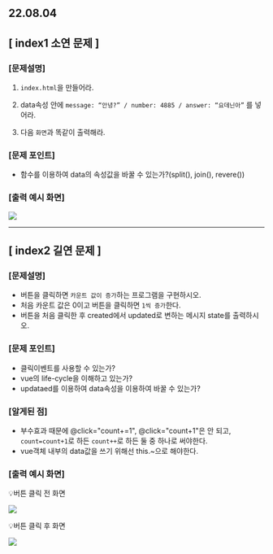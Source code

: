## 22.08.04

## [ index1 소연 문제 ]

### [문제설명]

1. `index.html`을 만들어라.

2. data속성 안에 `message: “안녕?” / number: 4885 / answer: “요데닌아”` 를 넣어라.

3. 다음 `화면`과 똑같이 출력해라.

### [문제 포인트]

- 함수를 이용하여 data의 속성값을 바꿀 수 있는가?(split(), join(), revere())

### [출력 예시 화면]

![](../img/8_4_1.jpg)

<hr/>

## [ index2 길연 문제 ]

### [문제설명]

- 버튼을 클릭하면 `카운트 값이 증가`하는 프로그램을 구현하시오.
- 처음 카운트 값은 0이고 버튼을 클릭하면 `1씩 증가`한다.
- 버튼을 처음 클릭한 후 created에서 updated로 변하는 메시지 state를 출력하시오.

### [문제 포인트]

- 클릭이벤트를 사용할 수 있는가?
- vue의 life-cycle을 이해하고 있는가?
- updataed를 이용하여 data속성을 이용하여 바꿀 수 있는가?

### [알게된 점]

- 부수효과 때문에 @click="count+=1", @click="count+1"은 안 되고, `count=count+1`로 하든 `count++`로 하든 둘 중 하나로 써야한다.
- vue객체 내부의 data값을 쓰기 위해선 this.~으로 해야한다.

### [출력 예시 화면]

💡버튼 클릭 전 화면

![](../img/8_4_2.png)

💡버튼 클릭 후 화면

![](../img/8_4_3.png)
